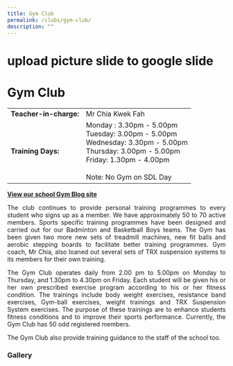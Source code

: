 ```yaml
---
title: Gym Club
permalink: /clubs/gym-club/
description: ""
---
```

# upload picture slide to google slide

# Gym Club

|                    |                                                  |
|------------------|--------------------|
| **Teacher-in-charge:** | Mr Chia Kwek Fah           |
| **Training Days:**     | Monday : 3.30pm - 5.00pm<br>Tuesday: 3.00pm - 5.00pm<br>Wednesday: 3.30pm - 5.00pm<br>Thursday: 3.00pm - 5.00pm<br>Friday: 1.30pm - 4.00pm<br><br>Note: No Gym on SDL Day |

<a href="https://bbsgymworks.blogspot.sg/" target="_blank"><b>View our school Gym Blog site</b></a>


<p style="text-align: justify;">The club continues to provide personal training programmes to every student who signs up as a member. We have approximately 50 to 70 active members. Sports specific training programmes have been designed and carried out for our Badminton and Basketball Boys teams. The Gym has been given two more new sets of treadmill machines, new fit balls and aerobic stepping boards to facilitate better training programmes. Gym coach, Mr Chia, also loaned out several sets of TRX suspension systems to its members for their own training.</p>

<p style="text-align: justify;">The Gym Club operates daily from 2.00 pm to 5.00pm on Monday to Thursday, and 1.30pm to 4.30pm on Friday. Each student will be given his or her own prescribed exercise program according to his or her fitness condition. The trainings include body weight exercises, resistance band exercises, Gym-ball exercises, weight trainings and TRX Suspension System exercises. The purpose of these trainings are to enhance students fitness conditions and to improve their sports performance. Currently, the Gym Club has 50 odd registered members.</p>

<p style="text-align: justify;">The Gym Club also provide training guidance to the staff of the school too.</p>

### Gallery